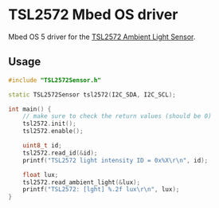 # TSL2572 Mbed OS driver

Mbed OS 5 driver for the [TSL2572 Ambient Light Sensor](https://ams.com/tsl25721).

## Usage

```cpp
#include "TSL2572Sensor.h"

static TSL2572Sensor tsl2572(I2C_SDA, I2C_SCL);

int main() {
    // make sure to check the return values (should be 0)
    tsl2572.init();
    tsl2572.enable();

    uint8_t id;
    tsl2572.read_id(&id);
    printf("TSL2572 light intensity ID = 0x%X\r\n", id);

    float lux;
    tsl2572.read_ambient_light(&lux);
    printf("TSL2572: [lght] %.2f lux\r\n", lux);
}
```
